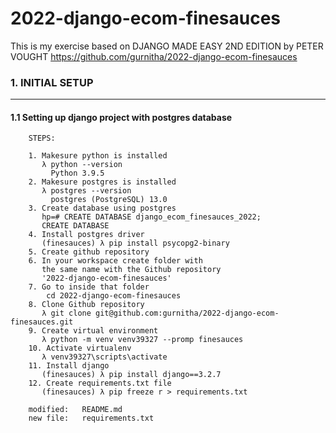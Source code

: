 # 2022-django-ecom-finesauces
This is my exercise based on DJANGO MADE EASY 2ND EDITION by PETER VOUGHT
https://github.com/gurnitha/2022-django-ecom-finesauces



### 1. INITIAL SETUP
--------------------

#### 1.1 Setting up django project with postgres database 

        STEPS:

        1. Makesure python is installed
           λ python --version
             Python 3.9.5 
        2. Makesure postgres is installed
           λ postgres --version
             postgres (PostgreSQL) 13.0
        3. Create database using postgres
           hp=# CREATE DATABASE django_ecom_finesauces_2022;
           CREATE DATABASE
        4. Install postgres driver
           (finesauces) λ pip install psycopg2-binary
        5. Create github repository
        6. In your workspace create folder with
           the same name with the Github repository
           '2022-django-ecom-finesauces'
        7. Go to inside that folder
        	cd 2022-django-ecom-finesauces
        8. Clone Github repository
           λ git clone git@github.com:gurnitha/2022-django-ecom-finesauces.git
        9. Create virtual environment
           λ python -m venv venv39327 --promp finesauces
        10. Activate virtualenv
           λ venv39327\scripts\activate
        11. Install django
           (finesauces) λ pip install django==3.2.7
        12. Create requirements.txt file
           (finesauces) λ pip freeze r > requirements.txt      

        modified:   README.md
        new file:   requirements.txt